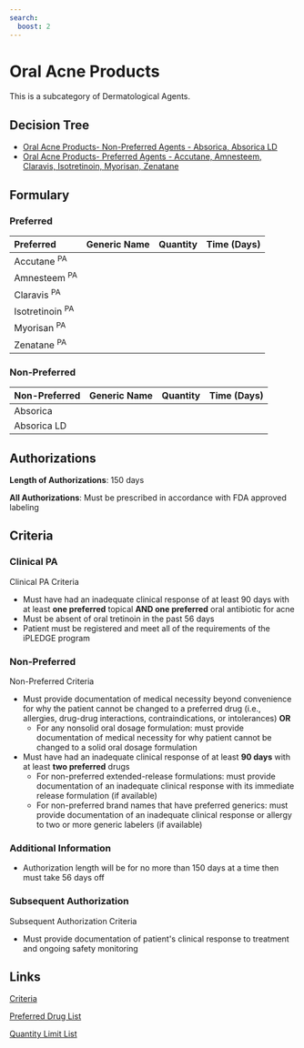 ```yaml
---
search:
  boost: 2 
---
```


# Oral Acne Products

This is a subcategory of Dermatological Agents.

## Decision Tree

- [Oral Acne Products- Non-Preferred Agents - Absorica, Absorica LD](https://forms.office.com.mcas.ms/pages/designpagev2.aspx?auth_pvr=OrgId&auth_upn=anttwaniqua.greer%40gainwelltechnologies.com&origin=OfficeDotCom&lang=en-US&sessionid=dba554c2-2c78-4f60-bee3-f837172c2546&route=GroupForms&subpage=design&id=nPhjxpvvj0G9PUHkbAzgaN9UYz8EqmlIs3_TYn4TbXBUQUZRNDdQRTdGWlFRREtBTDZEUTcyT1JSUSQlQCN0PWcu&topview=Preview)
- [Oral Acne Products- Preferred Agents - Accutane, Amnesteem, Claravis, Isotretinoin, Myorisan, Zenatane](https://forms.office.com.mcas.ms/pages/designpagev2.aspx?auth_pvr=OrgId&auth_upn=anttwaniqua.greer%40gainwelltechnologies.com&origin=OfficeDotCom&lang=en-US&sessionid=dba554c2-2c78-4f60-bee3-f837172c2546&route=GroupForms&subpage=design&id=nPhjxpvvj0G9PUHkbAzgaN9UYz8EqmlIs3_TYn4TbXBUN005SEUyNUVXNVhZVDFTTktQNU5ZWTFFTyQlQCN0PWcu&topview=Preview)

## Formulary

### Preferred

| Preferred                  | Generic Name | Quantity | Time (Days) |
| :------------------------- | :----------- | :------: | :---------: |
| Accutane <sup>PA</sup>     |              |          |             |
| Amnesteem <sup>PA</sup>    |              |          |             |
| Claravis <sup>PA</sup>     |              |          |             |
| Isotretinoin <sup>PA</sup> |              |          |             |
| Myorisan <sup>PA</sup>     |              |          |             |
| Zenatane <sup>PA</sup>     |              |          |             |

### Non-Preferred

| Non-Preferred | Generic Name | Quantity | Time (Days) |
| :------------ | :----------- | :------: | :---------: |
| Absorica      |              |          |             |
| Absorica LD   |              |          |             |

## Authorizations

**Length of Authorizations**: 150 days

**All Authorizations**: Must be prescribed in accordance with FDA approved labeling

## Criteria

### Clinical PA

Clinical PA Criteria

- Must have had an inadequate clinical response of at least 90 days with at least **one preferred** topical **AND one preferred** oral antibiotic for acne
- Must be absent of oral tretinoin in the past 56 days
- Patient must be registered and meet all of the requirements of the iPLEDGE program

### Non-Preferred

Non-Preferred Criteria

- Must provide documentation of medical necessity beyond convenience for why the patient cannot be changed to a preferred drug (i.e., allergies, drug-drug interactions, contraindications, or intolerances) **OR**
    - For any nonsolid oral dosage formulation: must provide documentation of medical necessity for why patient cannot be changed to a solid oral dosage formulation
- Must have had an inadequate clinical response of at least **90 days** with at least **two preferred** drugs
    - For non-preferred extended-release formulations: must provide documentation of an inadequate clinical response with its immediate release formulation (if available)
    - For non-preferred brand names that have preferred generics: must provide documentation of an inadequate clinical response or allergy to two or more generic labelers (if available)

### Additional Information

- Authorization length will be for no more than 150 days at a time then must take 56
days off

### Subsequent Authorization

Subsequent Authorization Criteria

- Must provide documentation of patient's clinical response to treatment and ongoing safety monitoring

## Links

[Criteria](https://pharmacy.medicaid.ohio.gov/sites/default/files/20230101_UPDL%20_Criteria_APPROVED.pdf#page=49)

[Preferred Drug List](https://pharmacy.medicaid.ohio.gov/sites/default/files/20230101_UPDL_APPROVED_12.13.22.pdf#page=19)

[Quantity Limit List](https://pharmacy.medicaid.ohio.gov/sites/default/files/20230101_Ohio_Medicaid_Quantity_Document_APPROVED.pdf)

